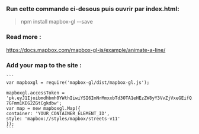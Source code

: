 ### Run cette commande ci-desous puis ouvrir par index.html:

> npm install mapbox-gl --save

### Read more :
https://docs.mapbox.com/mapbox-gl-js/example/animate-a-line/


### Add your map to the site : 

    ```
    var mapboxgl = require('mapbox-gl/dist/mapbox-gl.js');
    
    mapboxgl.accessToken = 'pk.eyJ1Ijoibmdhbmh0YWthIiwiYSI6ImNrMmxxbTd3OTA1eHEzZW8yY3VvZjVxeGEifQ.8V-7GFmm1KEG2ZGtCgkdbw';
    var map = new mapboxgl.Map({
    container: 'YOUR_CONTAINER_ELEMENT_ID',
    style: 'mapbox://styles/mapbox/streets-v11'
    });
    ```